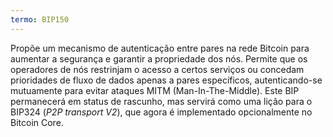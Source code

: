 ```yaml
---
termo: BIP150
---
```


Propõe um mecanismo de autenticação entre pares na rede Bitcoin para aumentar a segurança e garantir a propriedade dos nós. Permite que os operadores de nós restrinjam o acesso a certos serviços ou concedam prioridades de fluxo de dados apenas a pares específicos, autenticando-se mutuamente para evitar ataques MITM (Man-In-The-Middle). Este BIP permanecerá em status de rascunho, mas servirá como uma lição para o BIP324 (*P2P transport V2*), que agora é implementado opcionalmente no Bitcoin Core.